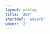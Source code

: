 ```yaml
---
layout: postag
title: 'ADV'
shortdef: 'adverb'
udver: '2'
---
```

<!-- Interlanguage links updated Čt lis 12 09:42:50 CET 2020 -->
